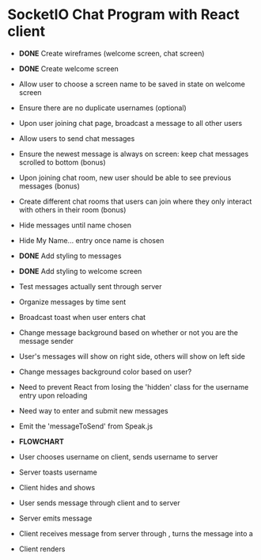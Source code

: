 # SocketIO Chat Program with React client

- **DONE** Create wireframes (welcome screen, chat screen)
- **DONE** Create welcome screen
- Allow user to choose a screen name to be saved in state on welcome screen
- Ensure there are no duplicate usernames (optional)
- Upon user joining chat page, broadcast a message to all other users
- Allow users to send chat messages
- Ensure the newest message is always on screen: keep chat messages scrolled to bottom (bonus)
- Upon joining chat room, new user should be able to see previous messages (bonus)
- Create different chat rooms that users can join where they only interact with others in their room (bonus)

- Hide messages until name chosen
- Hide My Name... entry once name is chosen
- **DONE** Add styling to messages
- **DONE** Add styling to welcome screen
- Test messages actually sent through server
- Organize messages by time sent
- Broadcast toast when user enters chat
- Change message background based on whether or not you are the message sender
- User's messages will show on right side, others will show on left side
- Change messages background color based on user?
- Need to prevent React from losing the 'hidden' class for the username entry upon reloading
- Need way to enter and submit new messages
- Emit the 'messageToSend' from Speak.js

- **FLOWCHART**
- User chooses username on client, sends username to server
- Server toasts username
- Client hides <Welcome> and shows <Chat>
- User sends message through client and <Chat> to server
- Server emits message
- Client receives message from server through <Messages>, turns the message into a <Message>
- Client renders <Messages>